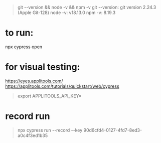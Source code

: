 > git --version && node -v && npm -v
git --version: git version 2.24.3 (Apple Git-128)
node -v:    v18.13.0
npm -v:     8.19.3


# to run:
npx cypress open

# for visual testing:
https://eyes.applitools.com/
https://applitools.com/tutorials/quickstart/web/cypress
> export APPLITOOLS_API_KEY=<your-api-key>

# record run
> npx cypress run --record --key 90d6cfd4-0127-4fd7-8ed3-a0c4f3ed1b35